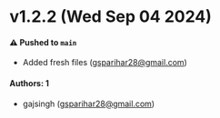 # v1.2.2 (Wed Sep 04 2024)

#### ⚠️ Pushed to `main`

- Added fresh files (gsparihar28@gmail.com)

#### Authors: 1

- gajsingh (gsparihar28@gmail.com)

